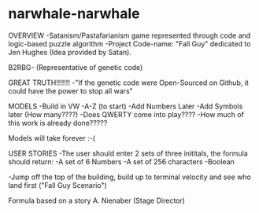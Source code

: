 # narwhale-narwhale
OVERVIEW
-Satanism/Pastafarianism game represented through code and logic-based puzzle algorithm
-Project Code-name: "Fall Guy" dedicated to Jen Hughes (Idea provided by Satan).

B2RBG- (Representative of genetic code)

GREAT TRUTH!!!!!!!
-"If the genetic code were Open-Sourced on Github, it could have the power to stop all wars" 

MODELS
-Build in VW
-A-Z (to start)
-Add Numbers Later
-Add Symbols later (How many????)
-Does QWERTY come into play????
-How much of this work is already done?????


Models will take forever :-(


USER STORIES
-The user should enter 2 sets of three inititals, the formula should return:
-A set of 6 Numbers
-A set of 256 characters
-Boolean

-Jump off the top of the building, build up to terminal velocity and see who land first ("Fall Guy Scenario")

Formula based on a story A. Nienaber (Stage Director)